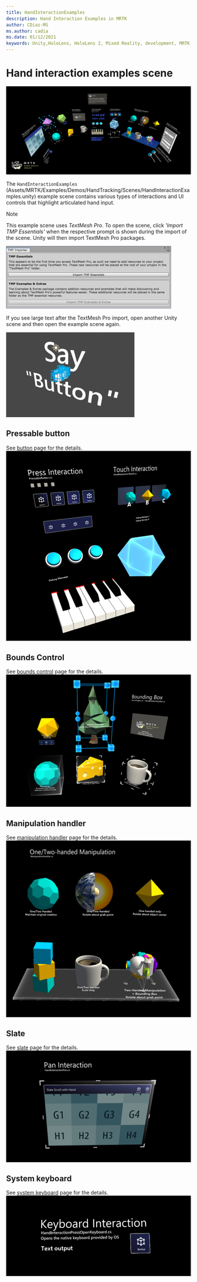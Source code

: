 ```yaml
---
title: HandInteractionExamples
description: Hand Interaction Examples in MRTK
author: CDiaz-MS
ms.author: cadia
ms.date: 01/12/2021
keywords: Unity,HoloLens, HoloLens 2, Mixed Reality, development, MRTK, Hand Interactions, Bounds Control, Pressable Buttons,
---
```


# Hand interaction examples scene

![Hand Interaction Example Scene](../images/MRTK_Examples.png)

The `HandInteractionExamples` (Assets/MRTK/Examples/Demos/HandTracking/Scenes/HandInteractionExamples.unity) example scene contains various types of interactions and UI controls that highlight articulated hand input.

> [!NOTE]
> This example scene uses *TextMesh Pro*. To open the scene, click *'Import TMP Essentials'* when the respective prompt is shown during the import of the scene. Unity will then import TextMesh Pro packages.

<img src="../images/hand-interaction-examples/MRTK_Examples_TMP2.png" width="450" alt="TMP2">

If you see large text after the TextMesh Pro import, open another Unity scene and then open the example scene again.

<img src="../images/hand-interaction-examples/MRTK_Examples_TMP1.png" width="350" alt="TMP1">

## Pressable button

See [button](../ux-building-blocks/Button.md) page for the details.
![Hand Interaction Examples Press Touch](../images/hand-interaction-examples/MRTK_Examples_PressTouch.png)

## Bounds Control

See [bounds control](../ux-building-blocks/BoundsControl.md) page for the details.
![Hand Interaction Examples Bounding Box](../images/hand-interaction-examples/MRTK_Examples_BoundingBox.png)

## Manipulation handler

See [manipulation handler](../ux-building-blocks/ManipulationHandler.md) page for the details.
![Hand Interaction Examples Manipulation](../images/hand-interaction-examples/MRTK_Examples_Manipulation.png)

## Slate

See [slate](../ux-building-blocks/Slate.md) page for the details.
![Hand Interaction Examples Slate](../images/hand-interaction-examples/MRTK_Examples_Slate.png)

## System keyboard

See [system keyboard](../ux-building-blocks/SystemKeyboard.md) page for the details.
![Hand Interaction Examples Keyboard](../images/hand-interaction-examples/MRTK_Examples_Keyboard.png)

